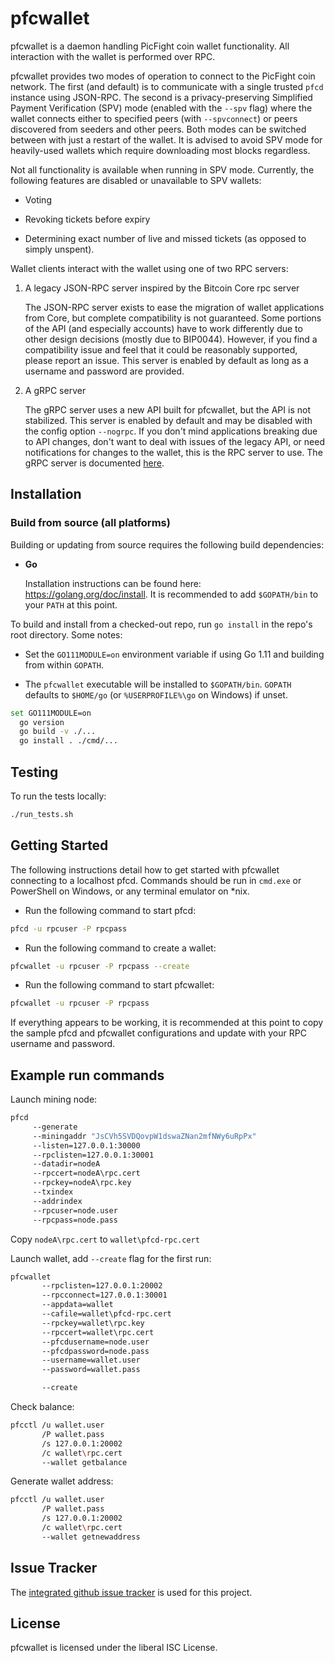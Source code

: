 pfcwallet
=========

pfcwallet is a daemon handling PicFight coin wallet functionality.  All interaction
with the wallet is performed over RPC.

pfcwallet provides two modes of operation to connect to the PicFight coin
network.  The first (and default) is to communicate with a single
trusted `pfcd` instance using JSON-RPC.  The second is a
privacy-preserving Simplified Payment Verification (SPV) mode (enabled
with the `--spv` flag) where the wallet connects either to specified
peers (with `--spvconnect`) or peers discovered from seeders and other
peers. Both modes can be switched between with just a restart of the
wallet. It is advised to avoid SPV mode for heavily-used wallets
which require downloading most blocks regardless.

Not all functionality is available when running in SPV mode.
Currently, the following features are disabled or unavailable to SPV wallets:

  * Voting

  * Revoking tickets before expiry

  * Determining exact number of live and missed tickets (as opposed to
    simply unspent).

Wallet clients interact with the wallet using one of two RPC servers:

  1. A legacy JSON-RPC server inspired by the Bitcoin Core rpc server

     The JSON-RPC server exists to ease the migration of wallet applications
     from Core, but complete compatibility is not guaranteed.  Some portions of
     the API (and especially accounts) have to work differently due to other
     design decisions (mostly due to BIP0044).  However, if you find a
     compatibility issue and feel that it could be reasonably supported, please
     report an issue.  This server is enabled by default as long as a username
     and password are provided.

  2. A gRPC server

     The gRPC server uses a new API built for pfcwallet, but the API is not
     stabilized.  This server is enabled by default and may be disabled with
     the config option `--nogrpc`.  If you don't mind applications breaking
     due to API changes, don't want to deal with issues of the legacy API, or
     need notifications for changes to the wallet, this is the RPC server to
     use. The gRPC server is documented [here](./rpc/documentation/README.md).

## Installation

### Build from source (all platforms)

Building or updating from source requires the following build dependencies:

- **Go**

  Installation instructions can be found here: https://golang.org/doc/install.
  It is recommended to add `$GOPATH/bin` to your `PATH` at this point.

To build and install from a checked-out repo, run `go install` in the repo's
root directory.  Some notes:

* Set the `GO111MODULE=on` environment variable if using Go 1.11 and building
  from within `GOPATH`.

* The `pfcwallet` executable will be installed to `$GOPATH/bin`.  `GOPATH`
  defaults to `$HOME/go` (or `%USERPROFILE%\go` on Windows) if unset.

```bash
set GO111MODULE=on
  go version
  go build -v ./...
  go install . ./cmd/...
```

## Testing

To run the tests locally:

```bash
./run_tests.sh 
```

## Getting Started

The following instructions detail how to get started with pfcwallet connecting
to a localhost pfcd.  Commands should be run in `cmd.exe` or PowerShell on
Windows, or any terminal emulator on *nix.

- Run the following command to start pfcd:

```bash
pfcd -u rpcuser -P rpcpass
```

- Run the following command to create a wallet:

```bash
pfcwallet -u rpcuser -P rpcpass --create
```

- Run the following command to start pfcwallet:

```bash
pfcwallet -u rpcuser -P rpcpass
```

If everything appears to be working, it is recommended at this point to
copy the sample pfcd and pfcwallet configurations and update with your
RPC username and password.

## Example run commands

Launch mining node:
```bash
pfcd
     --generate
     --miningaddr "JsCVh5SVDQovpW1dswaZNan2mfNWy6uRpPx"
     --listen=127.0.0.1:30000
     --rpclisten=127.0.0.1:30001
     --datadir=nodeA
     --rpccert=nodeA\rpc.cert
     --rpckey=nodeA\rpc.key     
     --txindex
     --addrindex
     --rpcuser=node.user
     --rpcpass=node.pass
```

Copy `nodeA\rpc.cert` to `wallet\pfcd-rpc.cert` 

Launch wallet, add `--create` flag for the first run:
```bash
pfcwallet
       --rpclisten=127.0.0.1:20002
       --rpcconnect=127.0.0.1:30001
       --appdata=wallet
       --cafile=wallet\pfcd-rpc.cert
       --rpckey=wallet\rpc.key
       --rpccert=wallet\rpc.cert
       --pfcdusername=node.user
       --pfcdpassword=node.pass
       --username=wallet.user
       --password=wallet.pass 
```
```bash
       --create 
```

Check balance:
```bash
pfcctl /u wallet.user
       /P wallet.pass
       /s 127.0.0.1:20002
       /c wallet\rpc.cert
       --wallet getbalance
```

Generate wallet address:
```bash
pfcctl /u wallet.user
       /P wallet.pass
       /s 127.0.0.1:20002
       /c wallet\rpc.cert
       --wallet getnewaddress
```

## Issue Tracker

The [integrated github issue tracker](https://github.com/picfight/pfcwallet/issues)
is used for this project.

## License

pfcwallet is licensed under the liberal ISC License.
